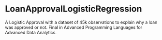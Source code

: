 # LoanApprovalLogisticRegression
A Logistic Approval with a dataset of 45k observations to explain why a loan was approved or not. Final in Advanced Programming Languages for Advanced Data Analytics. 

